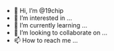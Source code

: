 - 👋 Hi, I’m @19chip
- 👀 I’m interested in ...
- 🌱 I’m currently learning ...
- 💞️ I’m looking to collaborate on ...
- 📫 How to reach me ...

<!---
19chip/19chip is a ✨ special ✨ repository because its `README.md` (this file) appears on your GitHub profile.
You can click the Preview link to take a look at your changes.
--->
